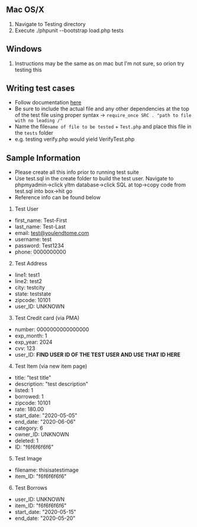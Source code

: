 ## Mac OS/X
1. Navigate to Testing directory
2. Execute ./phpunit --bootstrap load.php tests

## Windows
1. Instructions may be the same as on mac but I'm not sure, so orion try testing this

## Writing test cases
- Follow documentation [here](https://phpunit.readthedocs.io/en/9.0/writing-tests-for-phpunit.html)
- Be sure to include the actual file and any other dependencies at the top of the test file using proper syntax -> ```require_once SRC . "path to file with no leading /"```
- Name the file```name of file to be tested``` + ```Test.php``` and place this file in the ```tests``` folder
- e.g. testing verify.php would yield VerifyTest.php


## Sample Information
- Please create all this info prior to running test suite
- Use test.sql in the create folder to build the test user. Navigate to phpmyadmin->click yltm database->click SQL at top->copy code from test.sql into box->hit go
- Reference info can be found below


1. Test User
  * first_name: Test-First
  * last_name: Test-Last
  * email: test@youlendtome.com
  * username: test
  * password: Test1234
  * phone: 0000000000

2. Test Address
  * line1: test1
  * line2: test2
  * city: testcity
  * state: teststate
  * zipcode: 10101
  * user_ID: UNKNOWN

3. Test Credit card (via PMA)
  * number: 0000000000000000
  * exp_month: 1
  * exp_year: 2024
  * cvv: 123
  * user_ID: **FIND USER ID OF THE TEST USER AND USE THAT ID HERE**

4. Test Item (via new item page)
  * title: "test title"
  * description: "test description"
  * listed: 1
  * borrowed: 1
  * zipcode: 10101
  * rate: 180.00
  * start_date: "2020-05-05"
  * end_date: "2020-06-06"
  * category: 6
  * owner_ID: UNKNOWN
  * deleted: 1
  * ID: "f6f6f6f6f6"

5. Test Image
  * filename: thisisatestimage
  * item_ID: "f6f6f6f6f6"

6. Test Borrows
  * user_ID: UNKNOWN
  * item_ID: "f6f6f6f6f6"
  * start_date: "2020-05-15"
  * end_date: "2020-05-20"
